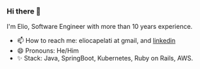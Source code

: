 ### Hi there 👋

I'm Elio, Software Engineer with more than 10 years experience.

- 📫 How to reach me: eliocapelati at gmail, and [linkedin](https://www.linkedin.com/in/eliocapelati/)
- 😄 Pronouns: He/Him
- ✨ Stack: Java, SpringBoot, Kubernetes, Ruby on Rails, AWS.


<!--
**eliocapelati/eliocapelati** is a ✨ _special_ ✨ repository because its `README.md` (this file) appears on your GitHub profile.

Here are some ideas to get you started:

- 🔭 I’m currently working on ...
- 🌱 I’m currently learning ...
- 👯 I’m looking to collaborate on ...
- 🤔 I’m looking for help with ...
- 💬 Ask me about ...
- 📫 How to reach me: ...
- 😄 Pronouns: ...
- ⚡ Fun fact: ...
-->

